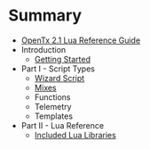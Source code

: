 # Summary

* [OpenTx 2.1 Lua Reference Guide](README.md)
* Introduction
   * [Getting Started](getting_started.md)
* Part I - Script Types
   * [Wizard Script](wizard_script.md)
   * [Mixes](mixes.md)
   * Functions
   * Telemetry
   * Templates
* Part II - Lua Reference
   * [Included Lua Libraries](included_lua_libraries.md)

